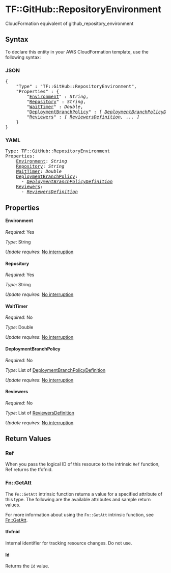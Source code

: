 # TF::GitHub::RepositoryEnvironment

CloudFormation equivalent of github_repository_environment

## Syntax

To declare this entity in your AWS CloudFormation template, use the following syntax:

### JSON

<pre>
{
    "Type" : "TF::GitHub::RepositoryEnvironment",
    "Properties" : {
        "<a href="#environment" title="Environment">Environment</a>" : <i>String</i>,
        "<a href="#repository" title="Repository">Repository</a>" : <i>String</i>,
        "<a href="#waittimer" title="WaitTimer">WaitTimer</a>" : <i>Double</i>,
        "<a href="#deploymentbranchpolicy" title="DeploymentBranchPolicy">DeploymentBranchPolicy</a>" : <i>[ <a href="deploymentbranchpolicydefinition.md">DeploymentBranchPolicyDefinition</a>, ... ]</i>,
        "<a href="#reviewers" title="Reviewers">Reviewers</a>" : <i>[ <a href="reviewersdefinition.md">ReviewersDefinition</a>, ... ]</i>
    }
}
</pre>

### YAML

<pre>
Type: TF::GitHub::RepositoryEnvironment
Properties:
    <a href="#environment" title="Environment">Environment</a>: <i>String</i>
    <a href="#repository" title="Repository">Repository</a>: <i>String</i>
    <a href="#waittimer" title="WaitTimer">WaitTimer</a>: <i>Double</i>
    <a href="#deploymentbranchpolicy" title="DeploymentBranchPolicy">DeploymentBranchPolicy</a>: <i>
      - <a href="deploymentbranchpolicydefinition.md">DeploymentBranchPolicyDefinition</a></i>
    <a href="#reviewers" title="Reviewers">Reviewers</a>: <i>
      - <a href="reviewersdefinition.md">ReviewersDefinition</a></i>
</pre>

## Properties

#### Environment

_Required_: Yes

_Type_: String

_Update requires_: [No interruption](https://docs.aws.amazon.com/AWSCloudFormation/latest/UserGuide/using-cfn-updating-stacks-update-behaviors.html#update-no-interrupt)

#### Repository

_Required_: Yes

_Type_: String

_Update requires_: [No interruption](https://docs.aws.amazon.com/AWSCloudFormation/latest/UserGuide/using-cfn-updating-stacks-update-behaviors.html#update-no-interrupt)

#### WaitTimer

_Required_: No

_Type_: Double

_Update requires_: [No interruption](https://docs.aws.amazon.com/AWSCloudFormation/latest/UserGuide/using-cfn-updating-stacks-update-behaviors.html#update-no-interrupt)

#### DeploymentBranchPolicy

_Required_: No

_Type_: List of <a href="deploymentbranchpolicydefinition.md">DeploymentBranchPolicyDefinition</a>

_Update requires_: [No interruption](https://docs.aws.amazon.com/AWSCloudFormation/latest/UserGuide/using-cfn-updating-stacks-update-behaviors.html#update-no-interrupt)

#### Reviewers

_Required_: No

_Type_: List of <a href="reviewersdefinition.md">ReviewersDefinition</a>

_Update requires_: [No interruption](https://docs.aws.amazon.com/AWSCloudFormation/latest/UserGuide/using-cfn-updating-stacks-update-behaviors.html#update-no-interrupt)

## Return Values

### Ref

When you pass the logical ID of this resource to the intrinsic `Ref` function, Ref returns the tfcfnid.

### Fn::GetAtt

The `Fn::GetAtt` intrinsic function returns a value for a specified attribute of this type. The following are the available attributes and sample return values.

For more information about using the `Fn::GetAtt` intrinsic function, see [Fn::GetAtt](https://docs.aws.amazon.com/AWSCloudFormation/latest/UserGuide/intrinsic-function-reference-getatt.html).

#### tfcfnid

Internal identifier for tracking resource changes. Do not use.

#### Id

Returns the <code>Id</code> value.

